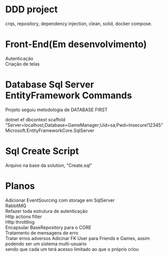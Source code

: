 # DDD project
crqs, repository, dependency injection, clean, solid, docker compose.

# Front-End(Em desenvolvimento)

Autenticação\
Criação de telas

# Database Sql Server EntityFramework Commands
Projeto seguiu metodologia de DATABASE FIRST

dotnet ef dbcontext scaffold "Server=localhost;Database=GameManager;Uid=sa;Pwd=Insecure!12345" Microsoft.EntityFrameworkCore.SqlServer

# Sql Create Script
Arquivo na base da solution, "Create.sql"

# Planos
Adicionar EventSourcing com storage em SqlServer\
RabbitMQ\
Refazer toda estrutura de autenticação\
Http actions filter\
Http throttling\
Encapsular BaseRepository para o CORE\
Tratamento de mensagens de erro\
Tratar erros adversos
Adicinar FK User para Friends e Games, assim podendo ser um sistema multi-usuario\
  sendo que cada um terá acesso limitado ao que o próprio criou
